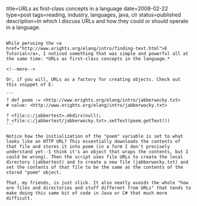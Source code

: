 title=URLs as first-class concepts in a language
date=2008-02-22
type=post
tags=reading, industry, languages, java, clr
status=published
description=In which I discuss URLs and how they could or should operate in a language.
~~~~~~

While perusing the <a href="http://www.erights.org/elang/intro/finding-text.html">E Tutorial</a>, I noticed something that was simple and powerful all at the same time: *URLs as first-class concepts in the language.* 

<!--more-->

Or, if you will, URLs as a factory for creating objects. Check out this snippet of E:

```
? def poem := <http://www.erights.org/elang/intro/jabberwocky.txt>
# value: <http://www.erights.org/elang/intro/jabberwocky.txt>

? <file:c:/jabbertest>.mkdirs(null);
? <file:c:/jabbertest/jabberwocky.txt>.setText(poem.getText())
```

Notice how the initialization of the "poem" variable is set to what looks like an HTTP URL? This essentially downloads the contents of that file and stores it into poem (in a form I don't precisely understand yet--I think it's an object that wraps the contents, but I could be wrong). Then the script uses file URLs to create the local directory (jabbertest) and to create a new file (jabberwocky.txt) and set the contents of that file to be the same as the contents of the stored "poem" object.

That, my friends, is just slick. It also neatly avoids the whole "how are files and directories and stuff different from URLs" that tends to make doing this same bit of code in Java or C# that much more difficult.
 
